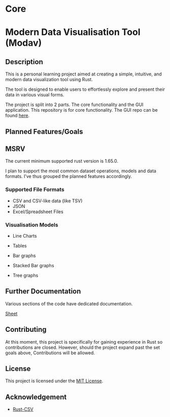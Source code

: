 # Core

# Modern Data Visualisation Tool (Modav)

## Description

This is a personal learning project aimed at creating a simple, intuitive, and modern data visualization tool using Rust. 

The tool is designed to enable users to effortlessly explore and present their data in various visual forms.

The project is split into 2 parts. The core functionality and the GUI application. This repository is for core functionality. The GUI repo can be found [here](https://github.com/EmmanuelDodoo/modav).

## Planned Features/Goals

## MSRV
The current minimum supported rust version is 1.65.0.

I plan to support the most common dataset operations, models and data formats. I’ve thus grouped the planned features accordingly.

### Supported File Formats

- CSV  and CSV-like data (like TSV)
- JSON
- Excel/Spreadsheet Files

### Visualisation Models

- Line Charts

- Tables

- Bar graphs

- Stacked Bar graphs

- Tree graphs

## Further Documentation

Various sections of the code have dedicated documentation. 

[Sheet](docs/sheet.md)

## Contributing

At this moment, this project is specifically for gaining experience in Rust so contributions are closed. However, should the project expand past the set goals above, Contributions will be allowed.

## License

This project is licensed under the [MIT License](https://opensource.org/license/mit/).

## Acknowledgement

- [Rust-CSV](https://github.com/BurntSushi/rust-csv)
